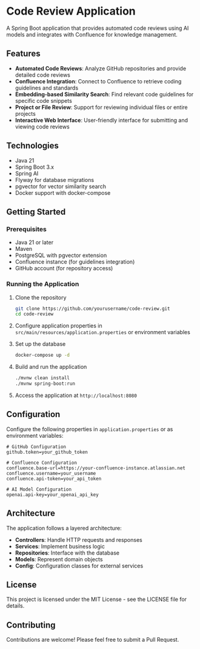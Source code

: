 # Code Review Application

A Spring Boot application that provides automated code reviews using AI models and integrates with Confluence for knowledge management.

## Features

- **Automated Code Reviews**: Analyze GitHub repositories and provide detailed code reviews
- **Confluence Integration**: Connect to Confluence to retrieve coding guidelines and standards
- **Embedding-based Similarity Search**: Find relevant code guidelines for specific code snippets
- **Project or File Review**: Support for reviewing individual files or entire projects
- **Interactive Web Interface**: User-friendly interface for submitting and viewing code reviews

## Technologies

- Java 21
- Spring Boot 3.x
- Spring AI
- Flyway for database migrations
- pgvector for vector similarity search
- Docker support with docker-compose

## Getting Started

### Prerequisites

- Java 21 or later
- Maven
- PostgreSQL with pgvector extension
- Confluence instance (for guidelines integration)
- GitHub account (for repository access)

### Running the Application

1. Clone the repository
   ```bash
   git clone https://github.com/yourusername/code-review.git
   cd code-review
   ```

2. Configure application properties in `src/main/resources/application.properties` or environment variables

3. Set up the database
   ```bash
   docker-compose up -d
   ```

4. Build and run the application
   ```bash
   ./mvnw clean install
   ./mvnw spring-boot:run
   ```

5. Access the application at `http://localhost:8080`

## Configuration

Configure the following properties in `application.properties` or as environment variables:

```properties
# GitHub Configuration
github.token=your_github_token

# Confluence Configuration
confluence.base-url=https://your-confluence-instance.atlassian.net
confluence.username=your_username
confluence.api-token=your_api_token

# AI Model Configuration
openai.api-key=your_openai_api_key
```

## Architecture

The application follows a layered architecture:

- **Controllers**: Handle HTTP requests and responses
- **Services**: Implement business logic
- **Repositories**: Interface with the database
- **Models**: Represent domain objects
- **Config**: Configuration classes for external services

## License

This project is licensed under the MIT License - see the LICENSE file for details.

## Contributing

Contributions are welcome! Please feel free to submit a Pull Request.
